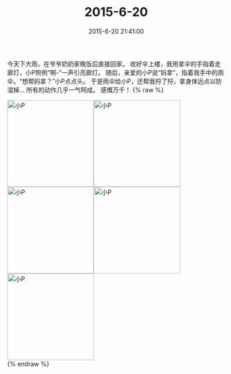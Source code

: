 ﻿---
title: 2015-6-20
date: 2015-6-20 21:41:00
tags:
categories: 妈妈
---
今天下大雨，在爷爷奶奶家晚饭后直接回家。
收好伞上楼，我用拿伞的手指着走廊灯，小P照例“啊-”一声引亮廊灯。
随后，亲爱的小P说“妈拿”，指着我手中的雨伞。“想帮妈拿？”小P点点头。
于是雨伞给小P，还帮我捋了捋，拿身体远点以防湿掉…
所有的动作几乎一气呵成。
感慨万千！
{% raw %}
<div style="width:500 px">
<div style="float:left; width:100 px"><img src="/2015-6-20/微信图片_20171011094548.jpg" width="200" alt="小P"></div>
<div style="float:left; width:100 px"><img src="/2015-6-20/微信图片_20171011094603.jpg" width="200" alt="小P"></div>
<div style="float:left; width:100 px"><img src="/2015-6-20/微信图片_20171011094613.jpg" width="200" alt="小P"></div>
<div style="float:left; width:100 px"><img src="/2015-6-20/微信图片_20171011094622.jpg" width="200" alt="小P"></div>
<div style="float:left; width:100 px"><img src="/2015-6-20/微信图片_20171011094631.jpg" width="200" alt="小P"></div>
<div style="clear:both"></div>
</div>
{% endraw %}